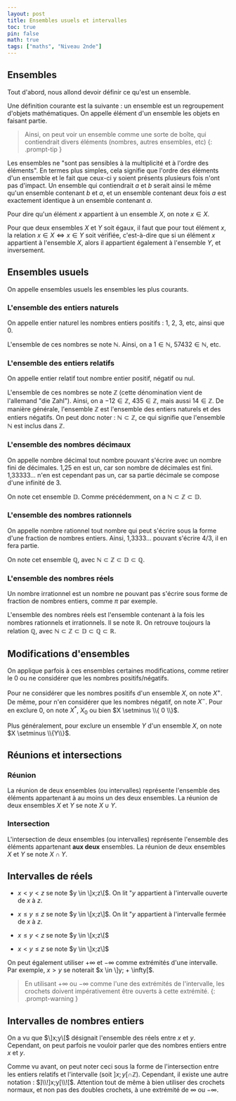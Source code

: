 ```yaml
---
layout: post
title: Ensembles usuels et intervalles
toc: true
pin: false
math: true
tags: ["maths", "Niveau 2nde"]
---
```


## Ensembles

Tout d'abord, nous allond devoir définir ce qu'est un ensemble.

Une définition courante est la suivante : un ensemble est un regroupement d'objets mathématiques. On appelle élément d'un ensemble les objets en faisant partie.

> Ainsi, on peut voir un ensemble comme une sorte de boîte, qui contiendrait divers éléments (nombres, autres ensembles, etc)
{: .prompt-tip }


 Les ensembles ne "sont pas sensibles à la multiplicité et à l'ordre des éléments". En termes plus simples, cela signifie que l'ordre des éléments d'un ensemble et le fait que ceux-ci y soient présents plusieurs fois n'ont pas d'impact.
 Un ensemble qui contiendrait $a$ et $b$ serait ainsi le même qu'un ensemble contenant $b$ et $a$, et un ensemble contenant deux fois $a$ est exactement identique à un ensemble contenant $a$.


Pour dire qu'un élément $x$ appartient à un ensemble $X$, on note $x \in X$.


Pour que deux ensembles $X$ et $Y$ soit égaux, il faut que pour tout élément $x$, la relation $x \in X \iff x \in Y$ soit vérifiée, c'est-à-dire que si un élément $x$ appartient à l'ensemble $X$, alors il appartient également à l'ensemble $Y$, et inversement.

## Ensembles usuels 


On appelle ensembles usuels les ensembles les plus courants.

### L'ensemble des entiers naturels

On appelle entier naturel les nombres entiers positifs : 1, 2, 3, etc, ainsi que 0.

L'ensemble de ces nombres se note $\mathbb{N}$. Ainsi, on a $1 \in \mathbb{N}$, $57432 \in \mathbb{N}$, etc.

### L'ensemble des entiers relatifs

On appelle entier relatif tout nombre entier positif, négatif ou nul. 

L'ensemble de ces nombres se note $\mathbb{Z}$ (cette dénomination vient de l'allemand "die Zahl").
Ainsi, on a $-12 \in \mathbb{Z}$, $435 \in \mathbb{Z}$, mais aussi $14 \in \mathbb{Z}$. De manière générale, l'ensemble $\mathbb{Z}$ est l'ensemble des entiers naturels et des entiers négatifs. On peut donc noter : $\mathbb{N} \subset \mathbb{Z}$, ce qui signifie que l'ensemble $\mathbb{N}$ est inclus dans $\mathbb{Z}$.

### L'ensemble des nombres décimaux

On appelle nombre décimal tout nombre pouvant s'écrire avec un nombre fini de décimales. 1,25 en est un, car son nombre de décimales est fini. 1,33333... n'en est cependant pas un, car sa partie décimale se compose d'une infinité de 3.

On note cet ensemble $\mathbb{D}$. Comme précédemment, on a $\mathbb{N} \subset \mathbb{Z} \subset \mathbb{D}$.



### L'ensemble des nombres rationnels

On appelle nombre rationnel tout nombre qui peut s'écrire sous la forme d'une fraction de nombres entiers. Ainsi, 1,3333... pouvant s'écrire 4/3, il en fera partie.

On note cet ensemble $\mathbb{Q}$, avec $\mathbb{N} \subset \mathbb{Z} \subset \mathbb{D} \subset \mathbb{Q}$.

### L'ensemble des nombres réels

Un nombre irrationnel est un nombre ne pouvant pas s'écrire sous forme de fraction de nombres entiers, comme $\pi$ par exemple. 

L'ensemble des nombres réels est l'ensemble contenant à la fois les nombres rationnels et irrationnels. Il se note $\mathbb{R}$. On retrouve toujours la relation $\mathbb{Q}$, avec $\mathbb{N} \subset \mathbb{Z} \subset \mathbb{D} \subset \mathbb{Q} \subset \mathbb{R}$.

## Modifications d'ensembles


On applique parfois à ces ensembles certaines modifications, comme retirer le 0 ou ne considérer que les nombres positifs/négatifs.

Pour ne considérer que les nombres positifs d'un ensemble $X$, on note $X^+$. De même, pour n'en considérer que les nombres négatif, on note $X^-$. Pour en exclure 0, on note $X^*$, $X_0$ ou bien $X \setminus \\{ 0 \\}$.

Plus généralement, pour exclure un ensemble $Y$ d'un ensemble $X$, on note $X \setminus \\{Y\\}$. 


## Réunions et intersections

### Réunion

La réunion de deux ensembles (ou intervalles) représente l'ensemble des éléments appartenant à au moins un des deux ensembles. La réunion de deux ensembles $X$ et $Y$ se note $X \cup Y$.

### Intersection

L'intersection de deux ensembles (ou intervalles) représente l'ensemble des éléments appartenant **aux deux** ensembles. La réunion de deux ensembles $X$ et $Y$ se note $X \cap Y$.


## Intervalles de réels

- $x < y < z$ se note $y \in \]x;z\[$. On lit "$y$ appartient à l'intervalle ouverte de $x$ à $z$.

- $x \leq y \leq z$ se note $y \in \[x;z\]$. On lit "$y$ appartient à l'intervalle fermée de $x$ à $z$.

- $x \leq y < z$ se note $y \in \[x;z\[$

- $x < y \leq z$ se note $y \in \]x;z\]$

On peut également utiliser $+ \infty$ et $- \infty$ comme extrémités d'une intervalle.
Par exemple, $x > y$ se noterait $x \in \]y; + \infty[$.


> En utilisant $+ \infty$ ou $- \infty$ comme l'une des extrémités de l'intervalle, les crochets doivent impérativement être ouverts à cette extrémité.
{: .prompt-warning }

## Intervalles de nombres entiers

On a vu que $\]x;y\[$ désignait l'ensemble des réels entre $x$ et $y$. Cependant, on peut parfois ne vouloir parler que des nombres entiers entre $x$ et $y$. 

Comme vu avant, on peut noter ceci sous la forme de l'intersection entre les entiers relatifs et l'intervalle (soit $]x;y[ \cap \mathbb{Z}$). Cependant, il existe une autre notation : $]\\!]x;y[\\![$. Attention tout de même à bien utiliser des crochets normaux, et non pas des doubles crochets, à une extrémité de $\infty$ ou $-\infty$.